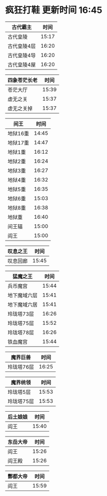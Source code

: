# 疯狂打鞋 更新时间 16:45

| 古代霸主   | 时间    |
|--------|-------|
| 古代皇陵 | 15:17 |
| 古代皇陵4层 | 16:20 |
| 古代皇陵4导 | 16:20 |
| 古代皇陵4屋 | 16:20 |

| 四象苍茫长老   | 时间    |
|--------|-------|
| 苍茫大厅 | 15:39 |
| 虚无之关 | 15:37 |
| 虚无之关掉 | 15:37 |

| 间王   | 时间    |
|--------|-------|
| 地狱16重 | 14:45 |
| 地狱17重 | 14:47 |
| 地狱1重 | 16:12 |
| 地狱2重 | 16:24 |
| 地狱3重 | 16:27 |
| 地狱4重 | 16:32 |
| 地狱5重 | 16:35 |
| 地狱6重 | 15:03 |
| 地狱8重 | 16:38 |
| 地狱重 | 16:40 |
| 间王辐 | 15:00 |
| 阎王 | 15:00 |

| 叹息之王   | 时间    |
|--------|-------|
| 叹息回廊 | 15:45 |

| 猛魔之王   | 时间    |
|--------|-------|
| 兵币魔宫 | 15:44 |
| 地下魔域六层 | 15:41 |
| 地下魔域六居 | 15:41 |
| 玲珑塔73层 | 16:26 |
| 玲珑塔75层 | 15:52 |
| 玲珑塔78层 | 16:26 |
| 铁血魔宫 | 15:44 |

| 魔界巨兽   | 时间    |
|--------|-------|
| 玲珑塔76层 | 16:25 |

| 魔界统领   | 时间    |
|--------|-------|
| 玲珑塔5层 | 15:53 |
| 玲珑塔75层 | 15:53 |

| 后土娘娘   | 时间    |
|--------|-------|
| 阎王 | 15:40 |

| 东岳大帝   | 时间    |
|--------|-------|
| 阎王 | 15:26 |
| 阎王殿 | 15:26 |

| 酆都大帝   | 时间    |
|--------|-------|
| 阎王 | 15:59 |